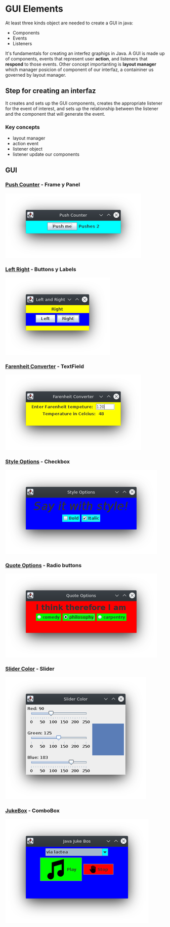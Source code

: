 # GUI Elements
At least three kinds object are needed to create a GUI in java:
* Components
* Events
* Listeners

It's fundamentals for creating an interfez graphigs in Java.
A GUI is made up of components, events that represent user **action**, and listeners that **respond** to those events.
Other concept importanting is **layout manager**  which manager posicion of component of our interfaz, a containiner us governed by layout manager.

## Step for creating an interfaz 
It creates and  sets  up  the  GUI  components,  creates  the  appropriate  listener  for  the  event  of  interest,  and  sets  up  the  relationship  between  the  listener  and  the  component  that  will  generate  the event.

### Key concepts
* layout manager
* action event
* listener object
* listener update our components

## GUI 

### [Push Counter](./1PushCounter/) - Frame y Panel
![windows](./img/PushCounter.png)

### [Left Right](./2LeftRight/) - Buttons y Labels
![windows](./img/LeftRight.png)

### [Farenheit Converter](./3Farenheit/) - TextField 
![converter](./img/Farenheit.png)

### [Style Options](./4StyleOptions/) - Checkbox
![style](./img/StyleOptions.png)

### [Quote Options](./5QuoteOptions/) - Radio buttons
![windowImage](./img/QuoteOptions.png)

### [Slider Color](./6SliderColor/) - Slider
![windowsImage](./img/SliderColor.png)

### [JukeBox](./7JukeBox/) - ComboBox 
![windows](./img/JukeBox.png)


